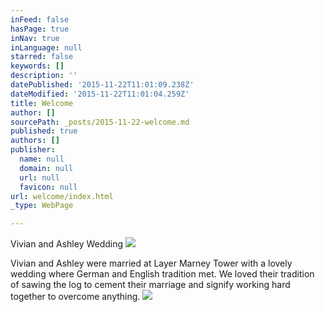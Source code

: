 ```yaml
---
inFeed: false
hasPage: true
inNav: true
inLanguage: null
starred: false
keywords: []
description: ''
datePublished: '2015-11-22T11:01:09.238Z'
dateModified: '2015-11-22T11:01:04.259Z'
title: Welcome
author: []
sourcePath: _posts/2015-11-22-welcome.md
published: true
authors: []
publisher:
  name: null
  domain: null
  url: null
  favicon: null
url: welcome/index.html
_type: WebPage

---
```

Vivian and Ashley Wedding
![](https://the-grid-user-content.s3-us-west-2.amazonaws.com/c6737b71-1cdf-476a-9d00-d5997e2d3c54.jpg)

Vivian and Ashley were married at Layer Marney Tower with a lovely wedding where German and English tradition met.  We loved their tradition of sawing the log to cement their marriage and signify working hard together to overcome anything.
![](https://the-grid-user-content.s3-us-west-2.amazonaws.com/a2979f7d-12b8-47ff-8988-8b74840d48ec.jpg)